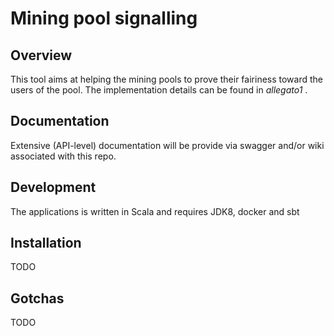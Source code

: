 # Mining pool signalling

## Overview
This tool aims at helping the mining pools to prove their fairiness toward the users of the pool. 
The implementation details can be found in *allegato1* . 

## Documentation

Extensive (API-level) documentation will be provide via swagger and/or wiki associated with this repo.

## Development

The applications is written in Scala and requires JDK8, docker and sbt


## Installation

TODO

## Gotchas

TODO
